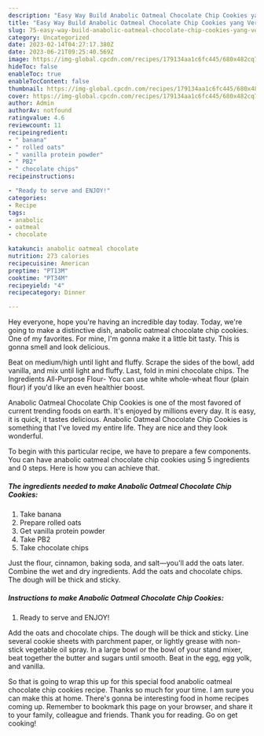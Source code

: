 ```yaml
---
description: "Easy Way Build Anabolic Oatmeal Chocolate Chip Cookies yang Very Delicious}"
title: "Easy Way Build Anabolic Oatmeal Chocolate Chip Cookies yang Very Delicious}"
slug: 75-easy-way-build-anabolic-oatmeal-chocolate-chip-cookies-yang-very-delicious
category: Uncategorized
date: 2023-02-14T04:27:17.380Z
date: 2023-06-21T09:25:40.569Z
image: https://img-global.cpcdn.com/recipes/179134aa1c6fc445/680x482cq70/anabolic-oatmeal-chocolate-chip-cookies-recipe-main-photo.jpg
hideToc: false
enableToc: true
enableTocContent: false
thumbnail: https://img-global.cpcdn.com/recipes/179134aa1c6fc445/680x482cq70/anabolic-oatmeal-chocolate-chip-cookies-recipe-main-photo.jpg
cover: https://img-global.cpcdn.com/recipes/179134aa1c6fc445/680x482cq70/anabolic-oatmeal-chocolate-chip-cookies-recipe-main-photo.jpg
author: Admin
authorAv: notfound
ratingvalue: 4.6
reviewcount: 11
recipeingredient:
- " banana"
- " rolled oats"
- " vanilla protein powder"
- " PB2"
- " chocolate chips"
recipeinstructions:

- "Ready to serve and ENJOY!"
categories:
- Recipe
tags:
- anabolic
- oatmeal
- chocolate

katakunci: anabolic oatmeal chocolate 
nutrition: 273 calories
recipecuisine: American
preptime: "PT13M"
cooktime: "PT34M"
recipeyield: "4"
recipecategory: Dinner

---
```



Hey everyone, hope you're having an incredible day today. Today, we're going to make a distinctive dish, anabolic oatmeal chocolate chip cookies. One of my favorites. For mine, I'm gonna make it a little bit tasty. This is gonna smell and look delicious.

Beat on medium/high until light and fluffy. Scrape the sides of the bowl, add vanilla, and mix until light and fluffy. Last, fold in mini chocolate chips. The Ingredients All-Purpose Flour- You can use white whole-wheat flour (plain flour) if you&#39;d like an even healthier boost.

Anabolic Oatmeal Chocolate Chip Cookies is one of the most favored of current trending foods on earth. It's enjoyed by millions every day. It is easy, it is quick, it tastes delicious. Anabolic Oatmeal Chocolate Chip Cookies is something that I've loved my entire life. They are nice and they look wonderful.


To begin with this particular recipe, we have to prepare a few components. You can have anabolic oatmeal chocolate chip cookies using 5 ingredients and 0 steps. Here is how you can achieve that.

<!--inarticleads1-->

##### The ingredients needed to make Anabolic Oatmeal Chocolate Chip Cookies:

1. Take  banana
1. Prepare  rolled oats
1. Get  vanilla protein powder
1. Take  PB2
1. Take  chocolate chips


Just the flour, cinnamon, baking soda, and salt—you&#39;ll add the oats later. Combine the wet and dry ingredients. Add the oats and chocolate chips. The dough will be thick and sticky. 

<!--inarticleads2-->

##### Instructions to make Anabolic Oatmeal Chocolate Chip Cookies:


1. Ready to serve and ENJOY!

Add the oats and chocolate chips. The dough will be thick and sticky. Line several cookie sheets with parchment paper, or lightly grease with non-stick vegetable oil spray. In a large bowl or the bowl of your stand mixer, beat together the butter and sugars until smooth. Beat in the egg, egg yolk, and vanilla. 

So that is going to wrap this up for this special food anabolic oatmeal chocolate chip cookies recipe. Thanks so much for your time. I am sure you can make this at home. There's gonna be interesting food in home recipes coming up. Remember to bookmark this page on your browser, and share it to your family, colleague and friends. Thank you for reading. Go on get cooking!
